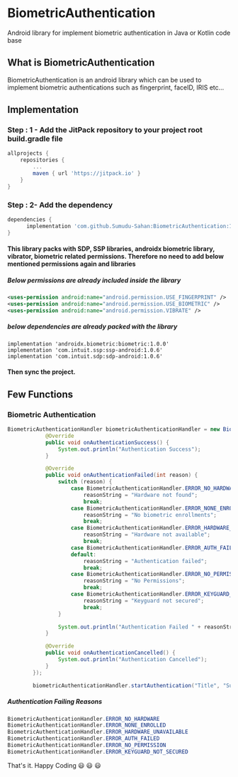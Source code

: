 # BiometricAuthentication
Android library for implement biometric authentication in Java or Kotlin code base

## What is BiometricAuthentication
BiometricAuthentication is an android library which can be used to implement biometric authentications such as fingerprint, faceID, IRIS etc...

## Implementation

### Step : 1 - Add the JitPack repository to your project root build.gradle file
```gradle
allprojects {
	repositories {
		...
		maven { url 'https://jitpack.io' }
	}
}
```

### Step : 2- Add the dependency
```gradle
dependencies {
      implementation 'com.github.Sumudu-Sahan:BiometricAuthentication:1.0'
}
```
#### This library packs with SDP, SSP libraries, androidx biometric library, vibrator, biometric related permissions. Therefore no need to add below mentioned permissions again and libraries
##### Below permissions are already included inside the library
```XML
<uses-permission android:name="android.permission.USE_FINGERPRINT" />
<uses-permission android:name="android.permission.USE_BIOMETRIC" />
<uses-permission android:name="android.permission.VIBRATE" />
```
##### below dependencies are already packed with the library
```Gradle
implementation 'androidx.biometric:biometric:1.0.0'
implementation 'com.intuit.ssp:ssp-android:1.0.6'
implementation 'com.intuit.sdp:sdp-android:1.0.6'
```
#### Then sync the project.

## Few Functions

### Biometric Authentication
```Java
BiometricAuthenticationHandler biometricAuthenticationHandler = new BiometricAuthenticationHandler(fragmentActivity, new BiometricAuthenticationHandler.BiometricAuthenticationHandlerEvents() {
            @Override
            public void onAuthenticationSuccess() {
                System.out.println("Authentication Success");
            }

            @Override
            public void onAuthenticationFailed(int reason) {
                switch (reason) {
                    case BiometricAuthenticationHandler.ERROR_NO_HARDWARE:
                        reasonString = "Hardware not found";
                        break;
                    case BiometricAuthenticationHandler.ERROR_NONE_ENROLLED:
                        reasonString = "No biometric enrollments";
                        break;
                    case BiometricAuthenticationHandler.ERROR_HARDWARE_UNAVAILABLE:
                        reasonString = "Hardware not available";
                        break;
                    case BiometricAuthenticationHandler.ERROR_AUTH_FAILED:
                    default:
                        reasonString = "Authentication failed";
                        break;
                    case BiometricAuthenticationHandler.ERROR_NO_PERMISSION:
                        reasonString = "No Permissions";
                        break;
                    case BiometricAuthenticationHandler.ERROR_KEYGUARD_NOT_SECURED:
                        reasonString = "Keyguard not secured";
                        break;
                }

                System.out.println("Authentication Failed " + reasonString);
            }

            @Override
            public void onAuthenticationCancelled() {
                System.out.println("Authentication Cancelled");
            }
        });

        biometricAuthenticationHandler.startAuthentication("Title", "SubTitle", "Description", "BTNTEXT", resID); //resID - popup dialog image icon resource
```

##### Authentication Failing Reasons
```Java
BiometricAuthenticationHandler.ERROR_NO_HARDWARE
BiometricAuthenticationHandler.ERROR_NONE_ENROLLED
BiometricAuthenticationHandler.ERROR_HARDWARE_UNAVAILABLE
BiometricAuthenticationHandler.ERROR_AUTH_FAILED
BiometricAuthenticationHandler.ERROR_NO_PERMISSION
BiometricAuthenticationHandler.ERROR_KEYGUARD_NOT_SECURED
```

That's it. 
Happy Coding :smiley: :smiley: :smiley:
